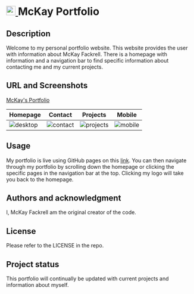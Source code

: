 # <a href="URL" target="_blank" rel="noreferrer"> <img src="https://user-images.githubusercontent.com/110206514/218222658-118c6e5c-af6d-49c8-b747-dfa0b217ea05.png" alt="react" width="25" height="25"/> </a> McKay Portfolio 

## Description

Welcome to my personal portfolio website. This website provides the user with information about McKay Fackrell. There is a homepage with information and a navigation bar to find specific information about contacting me and my current projects. 

## URL and Screenshots
[McKay's Portfolio](https://mckayfackrell.github.io/mckay-portfolio/)

| Homepage | Contact | Projects | Mobile |
|---------|---------|---------|---------|
| ![desktop](https://user-images.githubusercontent.com/110206514/220790844-9da37ee5-196a-44c0-b053-3793d8c0ae66.jpg)|  ![contact](https://user-images.githubusercontent.com/110206514/220790842-4d6154dd-d140-4f58-8a4d-1243ebf70066.jpg)| ![projects](https://user-images.githubusercontent.com/110206514/220790850-e719cb91-7247-4cde-b683-2ecd0f96da10.jpg) | ![mobile](https://user-images.githubusercontent.com/110206514/220790847-82cce596-6fa1-43c0-a7e2-1c16a3fd6d5f.jpg)

## Usage
My portfolio is live using GitHub pages on this [link](https://mckayfackrell.github.io/mckay-portfolio/). You can then navigate through my portfolio by scrolling down the homepage or clicking the specific pages in the navigation bar at the top. Clicking my logo will take you back to the homepage.

## Authors and acknowledgment
I, McKay Fackrell am the original creator of the code.

## License

Please refer to the LICENSE in the repo.

## Project status
This portfolio will continually be updated with current projects and information about myself. 
